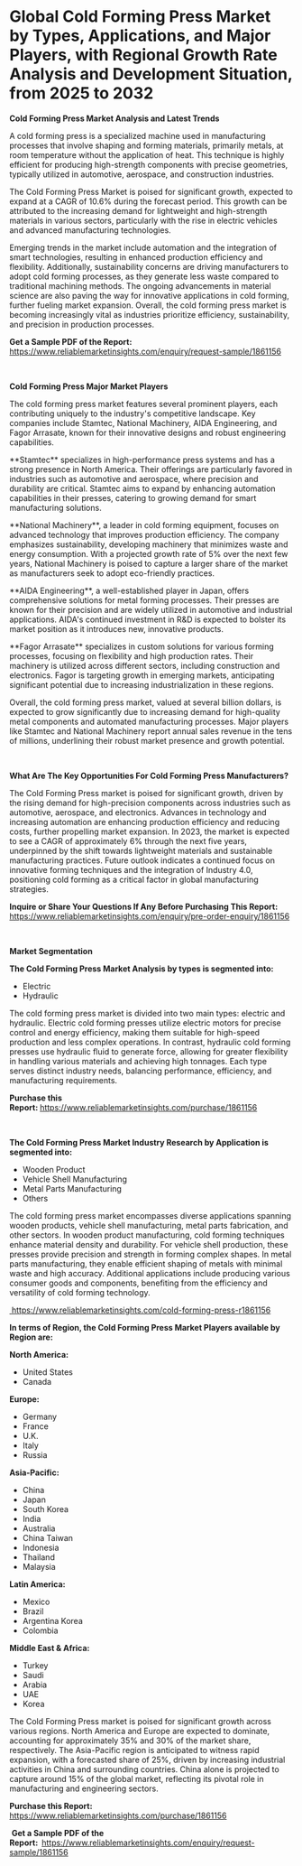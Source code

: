 <p><h1>Global Cold Forming Press Market by Types, Applications, and Major Players, with Regional Growth Rate Analysis and Development Situation, from 2025 to 2032</h1></p><p><strong>Cold Forming Press Market Analysis and Latest Trends</strong></p>
<p><p>A cold forming press is a specialized machine used in manufacturing processes that involve shaping and forming materials, primarily metals, at room temperature without the application of heat. This technique is highly efficient for producing high-strength components with precise geometries, typically utilized in automotive, aerospace, and construction industries.</p><p>The Cold Forming Press Market is poised for significant growth, expected to expand at a CAGR of 10.6% during the forecast period. This growth can be attributed to the increasing demand for lightweight and high-strength materials in various sectors, particularly with the rise in electric vehicles and advanced manufacturing technologies. </p><p>Emerging trends in the market include automation and the integration of smart technologies, resulting in enhanced production efficiency and flexibility. Additionally, sustainability concerns are driving manufacturers to adopt cold forming processes, as they generate less waste compared to traditional machining methods. The ongoing advancements in material science are also paving the way for innovative applications in cold forming, further fueling market expansion. Overall, the cold forming press market is becoming increasingly vital as industries prioritize efficiency, sustainability, and precision in production processes.</p></p>
<p><strong>Get a Sample PDF of the Report:&nbsp;</strong> <a href="https://www.reliablemarketinsights.com/enquiry/request-sample/1861156?utm_campaign=1938&utm_medium=2&utm_source=Github&utm_content=ia&utm_term=16042025&utm_id=cold-forming-press">https://www.reliablemarketinsights.com/enquiry/request-sample/1861156</a></p>
<p>&nbsp;</p>
<p><strong>Cold Forming Press Major Market Players</strong></p>
<p><p>The cold forming press market features several prominent players, each contributing uniquely to the industry's competitive landscape. Key companies include Stamtec, National Machinery, AIDA Engineering, and Fagor Arrasate, known for their innovative designs and robust engineering capabilities.</p><p>**Stamtec** specializes in high-performance press systems and has a strong presence in North America. Their offerings are particularly favored in industries such as automotive and aerospace, where precision and durability are critical. Stamtec aims to expand by enhancing automation capabilities in their presses, catering to growing demand for smart manufacturing solutions.</p><p>**National Machinery**, a leader in cold forming equipment, focuses on advanced technology that improves production efficiency. The company emphasizes sustainability, developing machinery that minimizes waste and energy consumption. With a projected growth rate of 5% over the next few years, National Machinery is poised to capture a larger share of the market as manufacturers seek to adopt eco-friendly practices.</p><p>**AIDA Engineering**, a well-established player in Japan, offers comprehensive solutions for metal forming processes. Their presses are known for their precision and are widely utilized in automotive and industrial applications. AIDA's continued investment in R&D is expected to bolster its market position as it introduces new, innovative products.</p><p>**Fagor Arrasate** specializes in custom solutions for various forming processes, focusing on flexibility and high production rates. Their machinery is utilized across different sectors, including construction and electronics. Fagor is targeting growth in emerging markets, anticipating significant potential due to increasing industrialization in these regions.</p><p>Overall, the cold forming press market, valued at several billion dollars, is expected to grow significantly due to increasing demand for high-quality metal components and automated manufacturing processes. Major players like Stamtec and National Machinery report annual sales revenue in the tens of millions, underlining their robust market presence and growth potential.</p></p>
<p>&nbsp;</p>
<p><strong>What Are The Key Opportunities For Cold Forming Press Manufacturers?</strong></p>
<p><p>The Cold Forming Press market is poised for significant growth, driven by the rising demand for high-precision components across industries such as automotive, aerospace, and electronics. Advances in technology and increasing automation are enhancing production efficiency and reducing costs, further propelling market expansion. In 2023, the market is expected to see a CAGR of approximately 6% through the next five years, underpinned by the shift towards lightweight materials and sustainable manufacturing practices. Future outlook indicates a continued focus on innovative forming techniques and the integration of Industry 4.0, positioning cold forming as a critical factor in global manufacturing strategies.</p></p>
<p><strong>Inquire or Share Your Questions If Any Before Purchasing This Report:</strong> <a href="https://www.reliablemarketinsights.com/enquiry/pre-order-enquiry/1861156?utm_campaign=1938&utm_medium=2&utm_source=Github&utm_content=ia&utm_term=16042025&utm_id=cold-forming-press">https://www.reliablemarketinsights.com/enquiry/pre-order-enquiry/1861156</a></p>
<p>&nbsp;</p>
<p><strong>Market Segmentation</strong></p>
<p><strong>The Cold Forming Press Market Analysis by types is segmented into:</strong></p>
<p><ul><li>Electric</li><li>Hydraulic</li></ul></p>
<p><p>The cold forming press market is divided into two main types: electric and hydraulic. Electric cold forming presses utilize electric motors for precise control and energy efficiency, making them suitable for high-speed production and less complex operations. In contrast, hydraulic cold forming presses use hydraulic fluid to generate force, allowing for greater flexibility in handling various materials and achieving high tonnages. Each type serves distinct industry needs, balancing performance, efficiency, and manufacturing requirements.</p></p>
<p><strong>Purchase this Report:&nbsp;</strong><a href="https://www.reliablemarketinsights.com/purchase/1861156?utm_campaign=1938&utm_medium=2&utm_source=Github&utm_content=ia&utm_term=16042025&utm_id=cold-forming-press">https://www.reliablemarketinsights.com/purchase/1861156</a></p>
<p>&nbsp;</p>
<p><strong>The Cold Forming Press Market Industry Research by Application is segmented into:</strong></p>
<p><ul><li>Wooden Product</li><li>Vehicle Shell Manufacturing</li><li>Metal Parts Manufacturing</li><li>Others</li></ul></p>
<p><p>The cold forming press market encompasses diverse applications spanning wooden products, vehicle shell manufacturing, metal parts fabrication, and other sectors. In wooden product manufacturing, cold forming techniques enhance material density and durability. For vehicle shell production, these presses provide precision and strength in forming complex shapes. In metal parts manufacturing, they enable efficient shaping of metals with minimal waste and high accuracy. Additional applications include producing various consumer goods and components, benefiting from the efficiency and versatility of cold forming technology.</p></p>
<p><a href="https://www.reliablemarketinsights.com/cold-forming-press-r1861156?utm_campaign=1938&utm_medium=2&utm_source=Github&utm_content=ia&utm_term=16042025&utm_id=cold-forming-press">&nbsp;https://www.reliablemarketinsights.com/cold-forming-press-r1861156</a></p>
<p><strong>In terms of Region, the Cold Forming Press Market Players available by Region are:</strong></p>
<p>
    <p> <strong> North America: </strong>
        <ul>
            <li>United States</li>
            <li>Canada</li>
        </ul>
        </p> 
    <p> <strong> Europe: </strong>
        <ul>
            <li>Germany</li>
            <li>France</li>
            <li>U.K.</li>
            <li>Italy</li>
            <li>Russia</li>
        </ul>
        </p> 
    <p> <strong> Asia-Pacific: </strong>
        <ul>
            <li>China</li>
            <li>Japan</li>
            <li>South Korea</li>
            <li>India</li>
            <li>Australia</li>
            <li>China Taiwan</li>
            <li>Indonesia</li>
            <li>Thailand</li>
            <li>Malaysia</li>
        </ul>
        </p> 
    <p> <strong> Latin America: </strong>
        <ul>
            <li>Mexico</li>
            <li>Brazil</li>
            <li>Argentina Korea</li>
            <li>Colombia</li>
        </ul>
        </p> 
    <p> <strong> Middle East & Africa: </strong>
        <ul>
            <li>Turkey</li>
            <li>Saudi</li>
            <li>Arabia</li>
            <li>UAE</li>
            <li>Korea</li>
        </ul>
    </p>
    </p>
<p><p>The Cold Forming Press market is poised for significant growth across various regions. North America and Europe are expected to dominate, accounting for approximately 35% and 30% of the market share, respectively. The Asia-Pacific region is anticipated to witness rapid expansion, with a forecasted share of 25%, driven by increasing industrial activities in China and surrounding countries. China alone is projected to capture around 15% of the global market, reflecting its pivotal role in manufacturing and engineering sectors.</p></p>
<p><strong>Purchase this Report: </strong><a href="https://www.reliablemarketinsights.com/purchase/1861156?utm_campaign=1938&utm_medium=2&utm_source=Github&utm_content=ia&utm_term=16042025&utm_id=cold-forming-press">https://www.reliablemarketinsights.com/purchase/1861156</a></p>
<p>&nbsp;<strong>Get a Sample PDF of the Report:&nbsp;&nbsp;</strong><a href="https://www.reliablemarketinsights.com/enquiry/request-sample/1861156?utm_campaign=1938&utm_medium=2&utm_source=Github&utm_content=ia&utm_term=16042025&utm_id=cold-forming-press">https://www.reliablemarketinsights.com/enquiry/request-sample/1861156</a></p>
<p><strong></strong></p>
<p><p></p><p></p><p></p></p>